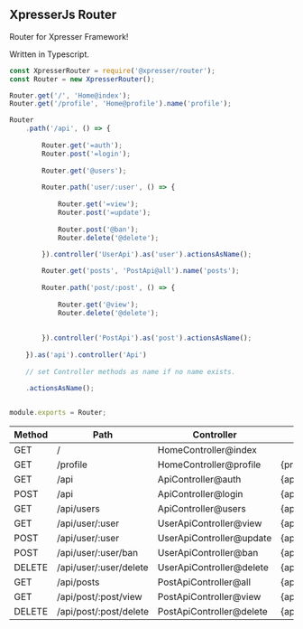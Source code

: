 ## XpresserJs Router

Router for Xpresser Framework!

Written in Typescript.

```javascript
const XpresserRouter = require('@xpresser/router');
const Router = new XpresserRouter();

Router.get('/', 'Home@index');
Router.get('/profile', 'Home@profile').name('profile');

Router
    .path('/api', () => {
    
        Router.get('=auth');
        Router.post('=login');
        
        Router.get('@users');
        
        Router.path('user/:user', () => {
            
            Router.get('=view');
            Router.post('=update');
            
            Router.post('@ban');
            Router.delete('@delete');
            
        }).controller('UserApi').as('user').actionsAsName();

        Router.get('posts', 'PostApi@all').name('posts');
        
        Router.path('post/:post', () => {
            
            Router.get('@view');
            Router.delete('@delete');
            
            
        }).controller('PostApi').as('post').actionsAsName();
        
    }).as('api').controller('Api')
    
    // set Controller methods as name if no name exists.
    
    .actionsAsName();


module.exports = Router;
```


| Method | Path | Controller | Name |
| ------ | ---- | ---------- | ---- |
| GET   | /     | HomeController@index |  |
| GET   | /profile  |  HomeController@profile | {profile} |
| GET   | /api  |  ApiController@auth | {api.auth}    |
| POST  | /api  |  ApiController@login | {api.login}   |
| GET   | /api/users    |  ApiController@users | {api.users}   |
| GET   | /api/user/:user   |  UserApiController@view | {api.user}    |
| POST  | /api/user/:user   |  UserApiController@update | {api.user}    |
| POST  | /api/user/:user/ban   |  UserApiController@ban |{api.user.ban}    |
| DELETE    | /api/user/:user/delete    | UserApiController@delete | {api.user.delete} |
| GET    | /api/posts    | PostApiController@all | {api.posts} |
| GET    | /api/post/:post/view    | PostApiController@view | {api.post.view} |
| DELETE    | /api/post/:post/delete    | PostApiController@delete | {api.post.delete} |
